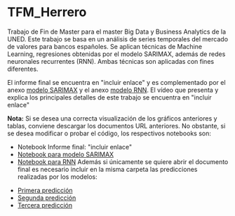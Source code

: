 # TFM_Herrero
Trabajo de Fin de Master para el master Big Data y Business Analytics de la UNED. Este trabajo se basa en un análisis de series temporales del mercado de valores para bancos españoles. Se aplican técnicas de Machine Learning, regresiones obtenidas por el modelo SARIMAX, además de redes neuronales recurrentes (RNN). Ambas técnicas son aplicadas con fines diferentes.

El informe final se encuentra en "incluir enlace" y es complementado por el anexo [modelo SARIMAX](https://github.com/Marioherreroglez/TFM_Herrero/blob/main/Prediccion_SARIMAX.html) y el anexo [modelo RNN](https://github.com/Marioherreroglez/TFM_Herrero/blob/main/Prediccion_RNN.html). El vídeo que presenta y explica los principales detalles de este trabajo se encuentra en "incluir enlace"

**Nota:** Si se desea una correcta visualización de los gráficos anteriores y tablas, conviene descargar los documentos URL anteriores. No obstante, si se desea modificar o probar el código, los respectivos notebooks son:
* Notebook Informe final: "incluir enlace"
* [Notebook para modelo SARIMAX](https://github.com/Marioherreroglez/TFM_Herrero/blob/main/Prediccion_SARIMAX.ipynb)
* [Notebook para RNN](https://github.com/Marioherreroglez/TFM_Herrero/blob/main/Prediccion_RNN.ipynb)
Además si únicamente se quiere abrir el documento final es necesario incluir en la misma carpeta las predicciones realizadas por los modelos:
- [Primera predicción](https://github.com/Marioherreroglez/TFM_Herrero/blob/main/prediccion1.csv)
- [Segunda predicción](https://github.com/Marioherreroglez/TFM_Herrero/blob/main/prediccion2.csv)
- [Tercera predicción](https://github.com/Marioherreroglez/TFM_Herrero/blob/main/prediccion3.csv)
